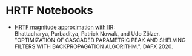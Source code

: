 # HRTF Notebooks

* [HRTF magnitude approximation with IIR](HRTF%20cascaded%20IIR%20filter.ipynb):    
Bhattacharya, Purbaditya, Patrick Nowak, and Udo Zölzer. "OPTIMIZATION OF CASCADED PARAMETRIC PEAK AND SHELVING FILTERS WITH BACKPROPAGATION ALGORITHM.", DAFX 2020.
